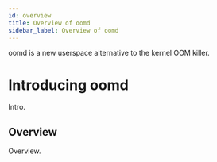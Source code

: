 ```yaml
---
id: overview
title: Overview of oomd
sidebar_label: Overview of oomd
---
```


oomd is a new userspace alternative to the kernel OOM killer. 

# Introducing oomd

Intro.

## Overview

Overview.